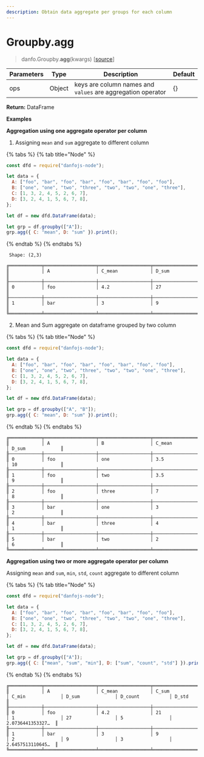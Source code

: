 ```yaml
---
description: Obtain data aggregate per groups for each column
---
```


# Groupby.agg

> danfo.Groupby.**agg**(kwargs) \[[source](https://github.com/javascriptdata/danfojs/blob/master/src/danfojs-base/aggregators/groupby.ts#L536)]

| Parameters | Type   | Description                                                 | Default |
| ---------- | ------ | ----------------------------------------------------------- | ------- |
| ops        | Object | keys are column names and `values` are aggregation operator | {}      |

**Return:** DataFrame

**Examples**

**Aggregation using one aggregate operator per column**

1. Assigning `mean` and `sum` aggregate to different column

{% tabs %}
{% tab title="Node" %}

```javascript
const dfd = require("danfojs-node");

let data = {
  A: ["foo", "bar", "foo", "bar", "foo", "bar", "foo", "foo"],
  B: ["one", "one", "two", "three", "two", "two", "one", "three"],
  C: [1, 3, 2, 4, 5, 2, 6, 7],
  D: [3, 2, 4, 1, 5, 6, 7, 8],
};

let df = new dfd.DataFrame(data);

let grp = df.groupby(["A"]);
grp.agg({ C: "mean", D: "sum" }).print();
```

{% endtab %}
{% endtabs %}

```
 Shape: (2,3)

╔════════════╤═══════════════════╤═══════════════════╤═══════════════════╗
║            │ A                 │ C_mean            │ D_sum             ║
╟────────────┼───────────────────┼───────────────────┼───────────────────╢
║ 0          │ foo               │ 4.2               │ 27                ║
╟────────────┼───────────────────┼───────────────────┼───────────────────╢
║ 1          │ bar               │ 3                 │ 9                 ║
╚════════════╧═══════════════════╧═══════════════════╧═══════════════════╝
```

2. Mean and Sum aggregate on dataframe grouped by two column

{% tabs %}
{% tab title="Node" %}

```javascript
const dfd = require("danfojs-node");

let data = {
  A: ["foo", "bar", "foo", "bar", "foo", "bar", "foo", "foo"],
  B: ["one", "one", "two", "three", "two", "two", "one", "three"],
  C: [1, 3, 2, 4, 5, 2, 6, 7],
  D: [3, 2, 4, 1, 5, 6, 7, 8],
};

let df = new dfd.DataFrame(data);

let grp = df.groupby(["A", "B"]);
grp.agg({ C: "mean", D: "sum" }).print();
```

{% endtab %}
{% endtabs %}

```
╔════════════╤═══════════════════╤═══════════════════╤═══════════════════╤═══════════════════╗
║            │ A                 │ B                 │ C_mean            │ D_sum             ║
╟────────────┼───────────────────┼───────────────────┼───────────────────┼───────────────────╢
║ 0          │ foo               │ one               │ 3.5               │ 10                ║
╟────────────┼───────────────────┼───────────────────┼───────────────────┼───────────────────╢
║ 1          │ foo               │ two               │ 3.5               │ 9                 ║
╟────────────┼───────────────────┼───────────────────┼───────────────────┼───────────────────╢
║ 2          │ foo               │ three             │ 7                 │ 8                 ║
╟────────────┼───────────────────┼───────────────────┼───────────────────┼───────────────────╢
║ 3          │ bar               │ one               │ 3                 │ 2                 ║
╟────────────┼───────────────────┼───────────────────┼───────────────────┼───────────────────╢
║ 4          │ bar               │ three             │ 4                 │ 1                 ║
╟────────────┼───────────────────┼───────────────────┼───────────────────┼───────────────────╢
║ 5          │ bar               │ two               │ 2                 │ 6                 ║
╚════════════╧═══════════════════╧═══════════════════╧═══════════════════╧═══════════════════╝
```

**Aggregation using two or more aggregate operator per column**

Assigning `mean` and `sum`, `min`, `std`, `count` aggregate to different column

{% tabs %}
{% tab title="Node" %}

```javascript
const dfd = require("danfojs-node");

let data = {
  A: ["foo", "bar", "foo", "bar", "foo", "bar", "foo", "foo"],
  B: ["one", "one", "two", "three", "two", "two", "one", "three"],
  C: [1, 3, 2, 4, 5, 2, 6, 7],
  D: [3, 2, 4, 1, 5, 6, 7, 8],
};

let df = new dfd.DataFrame(data);

let grp = df.groupby(["A"]);
grp.agg({ C: ["mean", "sum", "min"], D: ["sum", "count", "std"] }).print();
```

{% endtab %}
{% endtabs %}

```
╔════════════╤═══════════════════╤═══════════════════╤═══════════════════╤═══════════════════╤═══════════════════╤═══════════════════╤═══════════════════╗
║            │ A                 │ C_mean            │ C_sum             │ C_min             │ D_sum             │ D_count           │ D_std             ║
╟────────────┼───────────────────┼───────────────────┼───────────────────┼───────────────────┼───────────────────┼───────────────────┼───────────────────╢
║ 0          │ foo               │ 4.2               │ 21                │ 1                 │ 27                │ 5                 │ 2.0736441353327…  ║
╟────────────┼───────────────────┼───────────────────┼───────────────────┼───────────────────┼───────────────────┼───────────────────┼───────────────────╢
║ 1          │ bar               │ 3                 │ 9                 │ 2                 │ 9                 │ 3                 │ 2.6457513110645…  ║
╚════════════╧═══════════════════╧═══════════════════╧═══════════════════╧═══════════════════╧═══════════════════╧═══════════════════╧═══════════════════╝
```
